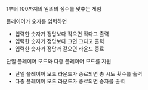 1부터 100까지의 임의의 정수를 맞추는 게임

플레이어가 숫자를 입력하면
- 입력한 숫자가 정답보다 작으면 작다고 출력
- 입력한 숫자가 정답보다 크면 크다고 출력
- 입력한 숫자가 정답과 같으면 라운드 종료

단일 플레이어 모드와 다중 플레이어 모드를 지원
- 단일 플레이어 모드 라운드가 종료되면 총 시도 횟수를 출력
- 다중 플레이어 모드 라운드가 종료되면 승자를 출력